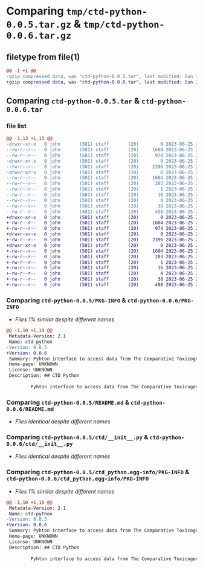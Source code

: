 # Comparing `tmp/ctd-python-0.0.5.tar.gz` & `tmp/ctd-python-0.0.6.tar.gz`

## filetype from file(1)

```diff
@@ -1 +1 @@
-gzip compressed data, was "ctd-python-0.0.5.tar", last modified: Sun Jun 25 21:15:04 2023, max compression
+gzip compressed data, was "ctd-python-0.0.6.tar", last modified: Sun Jun 25 21:19:25 2023, max compression
```

## Comparing `ctd-python-0.0.5.tar` & `ctd-python-0.0.6.tar`

### file list

```diff
@@ -1,13 +1,13 @@
-drwxr-xr-x   0 john       (501) staff       (20)        0 2023-06-25 21:15:04.753329 ctd-python-0.0.5/
--rw-r--r--   0 john       (501) staff       (20)     1604 2023-06-25 21:15:04.752810 ctd-python-0.0.5/PKG-INFO
--rw-r--r--   0 john       (501) staff       (20)      974 2023-06-25 21:03:16.000000 ctd-python-0.0.5/README.md
-drwxr-xr-x   0 john       (501) staff       (20)        0 2023-06-25 21:15:04.747812 ctd-python-0.0.5/ctd/
--rw-r--r--   0 john       (501) staff       (20)     2396 2023-06-25 21:04:11.000000 ctd-python-0.0.5/ctd/__init__.py
-drwxr-xr-x   0 john       (501) staff       (20)        0 2023-06-25 21:15:04.751706 ctd-python-0.0.5/ctd_python.egg-info/
--rw-r--r--   0 john       (501) staff       (20)     1604 2023-06-25 21:15:04.000000 ctd-python-0.0.5/ctd_python.egg-info/PKG-INFO
--rw-r--r--   0 john       (501) staff       (20)      203 2023-06-25 21:15:04.000000 ctd-python-0.0.5/ctd_python.egg-info/SOURCES.txt
--rw-r--r--   0 john       (501) staff       (20)        1 2023-06-25 21:15:04.000000 ctd-python-0.0.5/ctd_python.egg-info/dependency_links.txt
--rw-r--r--   0 john       (501) staff       (20)       16 2023-06-25 21:15:04.000000 ctd-python-0.0.5/ctd_python.egg-info/requires.txt
--rw-r--r--   0 john       (501) staff       (20)        4 2023-06-25 21:15:04.000000 ctd-python-0.0.5/ctd_python.egg-info/top_level.txt
--rw-r--r--   0 john       (501) staff       (20)       38 2023-06-25 21:15:04.753539 ctd-python-0.0.5/setup.cfg
--rw-r--r--   0 john       (501) staff       (20)      498 2023-06-25 21:14:45.000000 ctd-python-0.0.5/setup.py
+drwxr-xr-x   0 john       (501) staff       (20)        0 2023-06-25 21:19:25.987390 ctd-python-0.0.6/
+-rw-r--r--   0 john       (501) staff       (20)     1604 2023-06-25 21:19:25.986341 ctd-python-0.0.6/PKG-INFO
+-rw-r--r--   0 john       (501) staff       (20)      974 2023-06-25 21:03:16.000000 ctd-python-0.0.6/README.md
+drwxr-xr-x   0 john       (501) staff       (20)        0 2023-06-25 21:19:25.979106 ctd-python-0.0.6/ctd/
+-rw-r--r--   0 john       (501) staff       (20)     2396 2023-06-25 21:04:11.000000 ctd-python-0.0.6/ctd/__init__.py
+drwxr-xr-x   0 john       (501) staff       (20)        0 2023-06-25 21:19:25.984769 ctd-python-0.0.6/ctd_python.egg-info/
+-rw-r--r--   0 john       (501) staff       (20)     1604 2023-06-25 21:19:25.000000 ctd-python-0.0.6/ctd_python.egg-info/PKG-INFO
+-rw-r--r--   0 john       (501) staff       (20)      203 2023-06-25 21:19:25.000000 ctd-python-0.0.6/ctd_python.egg-info/SOURCES.txt
+-rw-r--r--   0 john       (501) staff       (20)        1 2023-06-25 21:19:25.000000 ctd-python-0.0.6/ctd_python.egg-info/dependency_links.txt
+-rw-r--r--   0 john       (501) staff       (20)       16 2023-06-25 21:19:25.000000 ctd-python-0.0.6/ctd_python.egg-info/requires.txt
+-rw-r--r--   0 john       (501) staff       (20)        4 2023-06-25 21:19:25.000000 ctd-python-0.0.6/ctd_python.egg-info/top_level.txt
+-rw-r--r--   0 john       (501) staff       (20)       38 2023-06-25 21:19:25.987657 ctd-python-0.0.6/setup.cfg
+-rw-r--r--   0 john       (501) staff       (20)      498 2023-06-25 21:19:16.000000 ctd-python-0.0.6/setup.py
```

### Comparing `ctd-python-0.0.5/PKG-INFO` & `ctd-python-0.0.6/PKG-INFO`

 * *Files 1% similar despite different names*

```diff
@@ -1,10 +1,10 @@
 Metadata-Version: 2.1
 Name: ctd-python
-Version: 0.0.5
+Version: 0.0.6
 Summary: Pyhton interface to access data from The Comparative Toxicogenomics Database (CTD)
 Home-page: UNKNOWN
 License: UNKNOWN
 Description: ## CTD Python
         
         Pyhton interface to access data from The Comparative Toxicogenomics Database (CTD)
```

### Comparing `ctd-python-0.0.5/README.md` & `ctd-python-0.0.6/README.md`

 * *Files identical despite different names*

### Comparing `ctd-python-0.0.5/ctd/__init__.py` & `ctd-python-0.0.6/ctd/__init__.py`

 * *Files identical despite different names*

### Comparing `ctd-python-0.0.5/ctd_python.egg-info/PKG-INFO` & `ctd-python-0.0.6/ctd_python.egg-info/PKG-INFO`

 * *Files 1% similar despite different names*

```diff
@@ -1,10 +1,10 @@
 Metadata-Version: 2.1
 Name: ctd-python
-Version: 0.0.5
+Version: 0.0.6
 Summary: Pyhton interface to access data from The Comparative Toxicogenomics Database (CTD)
 Home-page: UNKNOWN
 License: UNKNOWN
 Description: ## CTD Python
         
         Pyhton interface to access data from The Comparative Toxicogenomics Database (CTD)
```

